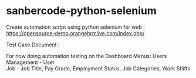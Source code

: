 # sanbercode-python-selenium
 Create automation script using python selenium for web : https://opensource-demo.orangehrmlive.com/index.php/

 Test Case Document : <google drive link>

  For now doing automation testing on the Dashboard
  Menus:
  Users Management - User
  <br>
  Job - Job Title, Pay Grade, Employment Status, Job Categories, Work Shifts